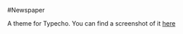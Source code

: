 #Newspaper

A theme for Typecho. You can find a screenshot of it [here](http://i.imgur.com/AY4TeP5.png)
